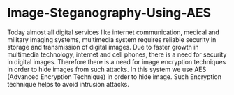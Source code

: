 # Image-Steganography-Using-AES

<p>Today almost all digital services like internet communication, medical and military imaging systems, multimedia system requires reliable security in storage and transmission of digital images. Due to faster growth in multimedia technology, internet and cell phones, there is a need for security in digital images. Therefore there is a need for image encryption techniques in order to hide images from such attacks. In this system we use AES (Advanced Encryption Technique) in order to hide image. Such Encryption technique helps to avoid intrusion attacks.</p>
